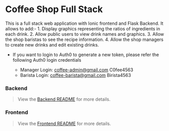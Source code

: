 # Coffee Shop Full Stack
 This is a full stack web application with Ionic frontend and Flask Backend. It allows to add:-
    1. Display graphics representing the ratios of ingredients in each drink.
    2. Allow public users to view drink names and graphics.
    3. Allow the shop baristas to see the recipe information.
    4. Allow the shop managers to create new drinks and edit existing drinks.

 - If you want to login to Auth0 to generate a new token, please refer the following Auth0 login credentials

    - Manager Login:  coffee-admin@gmail.com C0fee4563
    - Barista Login:  coffee-barista@gmail.com Birista4563

### Backend
> View the [Backend README](./backend/README.md) for more details.
### Frontend
> View the [Frontend README](./frontend/README.md) for more details.

